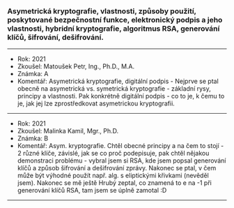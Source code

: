 ### Asymetrická kryptografie, vlastnosti, způsoby použití, poskytované bezpečnostní funkce, elektronický podpis a jeho vlastnosti, hybridní kryptografie, algoritmus RSA, generování klíčů, šifrování, dešifrování.

----------------------------------------

- Rok: 2021
- Zkoušel: Matoušek Petr, Ing., Ph.D., M.A.
- Známka: A
- Komentář: Asymetrická kryptografie, digitální podpis - Nejprve se ptal obecně na asymetrická vs. symetrická kryptografie - základní rysy, principy a vlastnosti. Pak konkrétně digitální podpis - co to je, k čemu to je, jak jej lze zprostředkovat asymetrickou kryptografii.

----------------------------------------

- Rok: 2021
- Zkoušel: Malinka Kamil, Mgr., Ph.D.
- Známka: B
- Komentář: Asym. kryptografie. Chtěl obecné principy a na čem to stojí - 2 různé klíče, závislé, jak se co proč podepisuje, pak chtěl nějakou demonstraci problému - vybral jsem si RSA, kde jsem popsal generování klíčů a způsob šifrování a dešifrování zprávy. Nakonec se ptal, v čem může být výhodné použít např. alg. s eliptickými křivkami (nevěděl jsem). Nakonec se mě ještě Hrubý zeptal, co znamená to e na -1 při generování klíčů RSA, tam jsem se úplně zamotal :D

----------------------------------------
